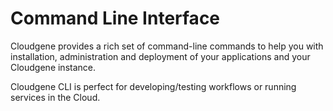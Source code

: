 # Command Line Interface

Cloudgene provides a rich set of command-line commands to help you with installation, administration and deployment of your applications and your Cloudgene instance.

Cloudgene CLI is perfect for developing/testing workflows or running services in the Cloud.
